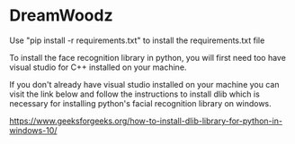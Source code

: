 # DreamWoodz

Use  "pip install -r requirements.txt" to install the requirements.txt file 

To install the face recognition library in python, you will first need too have visual studio for C++ installed on your machine. 

If you don't already have visual studio installed on your machine you can visit the link below and follow the instructions to install dlib which is necessary for installing python's facial recognition library on windows.


https://www.geeksforgeeks.org/how-to-install-dlib-library-for-python-in-windows-10/
